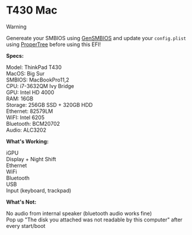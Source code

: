 # T430 Mac

> [!WARNING]  
> Genereate your SMBIOS using [GenSMBIOS](/Users/thicc430/mountefi/MountEFI.command) and update your `config.plist` using [ProperTree](https://github.com/corpnewt/ProperTree) before using this EFI!

**Specs:**

Model: ThinkPad T430  
MacOS: Big Sur  
SMBIOS: MacBookPro11,2  
CPU: i7-3632QM Ivy Bridge  
GPU: Intel HD 4000  
RAM: 16GB  
Storage: 256GB SSD + 320GB HDD  
Ethernet: 82579LM  
WiFI: Intel 6205  
Bluetooth: BCM20702  
Audio: ALC3202

**What's Working:**

iGPU  
Display + Night Shift  
Ethernet  
WiFi  
Bluetooth  
USB  
Input (keyboard, trackpad)

**What's Not:**

No audio from internal speaker (bluetooth audio works fine)  
Pop up "The disk you attached was not readable by this computer" after every start/boot
